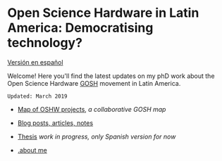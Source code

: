 # Open Science Hardware in Latin America: Democratising technology?


[Versión en español](/espaniol/README_ES.md)


Welcome! Here you'll find the latest updates on my phD work about the Open Science Hardware [GOSH](https://openhardware.science) movement in Latin America. 

```
Updated: March 2019 
```

- [Map of OSHW projects](https://github.com/thessaly/goshMap), _a collaborative GOSH map_

- [Blog posts, articles, notes](/espaniol/publicaciones)

- [Thesis](/espaniol/tesis.md) _work in progress, only Spanish version for now_

- [.about me](/english/about.md)




